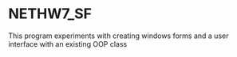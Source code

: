 # NETHW7_SF

This program experiments with creating windows forms and a user interface with an existing OOP class